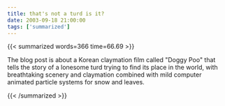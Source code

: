 ```yaml
---
title: that's not a turd is it?
date: 2003-09-18 21:00:00
tags: ['summarized']
---
```


{{< summarized words=366 time=66.69 >}}

The blog post is about a Korean claymation film called "Doggy Poo" that tells the story of a lonesome turd trying to find its place in the world, with breathtaking scenery and claymation combined with mild computer animated particle systems for snow and leaves.

{{< /summarized >}}